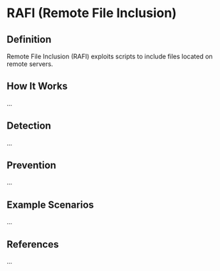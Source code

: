 # RAFI (Remote File Inclusion)

## Definition

Remote File Inclusion (RAFI) exploits scripts to include files located on remote servers.

## How It Works

...

## Detection

...

## Prevention

...

## Example Scenarios

...

## References

...
